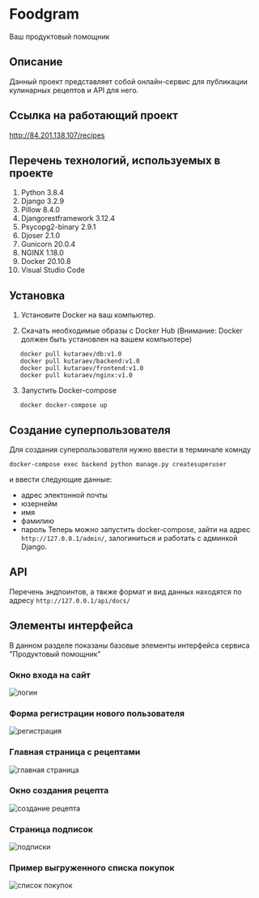 # Foodgram
Ваш продуктовый помощник
## Описание
Данный проект представляет собой онлайн-сервис для публикации кулинарных рецептов и API для него.
## Ссылка на работающий проект
http://84.201.138.107/recipes
## Перечень технологий, используемых в проекте
1. Python 3.8.4
2. Django 3.2.9
3. Pillow 8.4.0
4. Djangorestframework 3.12.4
5. Psycopg2-binary 2.9.1
6. Djoser 2.1.0
7. Gunicorn 20.0.4
8. NGINX 1.18.0
9. Docker 20.10.8
10. Visual Studio Code
## Установка

1. Установите Docker на ваш компьютер.

2. Скачать необходимые образы с Docker Hub
   (Внимание: Docker должен быть установлен на вашем компьютере)
 ```
    docker pull kutaraev/db:v1.0
    docker pull kutaraev/backend:v1.0
    docker pull kutaraev/frontend:v1.0
    docker pull kutaraev/nginx:v1.0
```
3. Запустить Docker-compose
 ```
    docker docker-compose up
```

## Создание суперпользователя
Для создания суперпользователя нужно ввести в терминале комнду
```
docker-compose exec backend python manage.py createsuperuser
```
и ввести следующие данные:
- адрес электонной почты
- юзернейм
- имя
- фамилию
- пароль
Теперь можно запустить docker-compose, зайти на адрес `http://127.0.0.1/admin/`, залогиниться и работать с админкой Django.

## API
Перечень эндпоинтов, а твкже формат и вид данных находятся по адресу `http://127.0.0.1/api/docs/`

## Элементы интерфейса
В данном разделе показаны базовые элементы интерфейса сервиса "Продуктовый помощник"
### Окно входа на сайт
![логин](https://i.postimg.cc/LXLWTfVj/image.png)
### Форма регистрации нового пользователя
![регистрация](https://i.postimg.cc/Prt7WCv8/image.png)
### Главная страница с рецептами
![главная страница](https://i.postimg.cc/k5kZKwWn/image.png)
### Окно создания рецепта
![создание рецепта](https://i.postimg.cc/jq69nH2b/image.png)
### Страница подписок
![подписки](https://i.postimg.cc/PJMRGj9x/image.png)
### Пример выгруженного списка покупок
![список покупок](https://i.postimg.cc/d3FxS1Wp/image.png)
